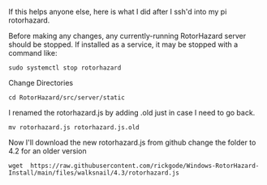 If this helps anyone else, here is what I did after I ssh'd into my pi rotorhazard.

Before making any changes, any currently-running RotorHazard server should be stopped.  If installed as a service, it may be stopped with a command like:
```
sudo systemctl stop rotorhazard
```
Change Directories
```
cd RotorHazard/src/server/static
```
I renamed the rotorhazard.js by adding .old just in case I need to go back.
```
mv rotorhazard.js rotorhazard.js.old
```
Now I'll download the new rotorhazard.js from github change the folder to 4.2 for an older version
```
wget  https://raw.githubusercontent.com/rickgode/Windows-RotorHazard-Install/main/files/walksnail/4.3/rotorhazard.js
```
